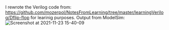 I rewrote the Verilog code from: 
https://github.com/mozerpol/NotesFromLearning/tree/master/learningVerilog/Dflip-flop
for learinig purposes. Output from ModelSim: <br/>
![Screenshot at 2021-11-23 15-40-09](https://user-images.githubusercontent.com/43972902/143045230-ccf2f866-1e9a-4c9c-b2d7-13feefcfdd53.png)
